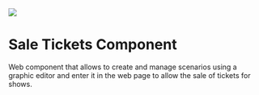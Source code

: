 <img src="https://cdn.dribbble.com/users/110372/screenshots/11528134/media/53b023042adb5d00b4941abba0c5bd7b.png" weight="100%" />

<h1>Sale Tickets Component</h1>
Web component that allows to create and manage scenarios using a graphic editor and enter it in the web page to allow the sale of tickets for shows.
